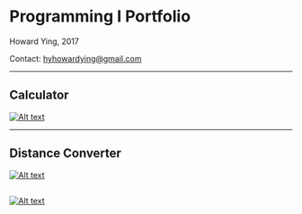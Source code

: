 # Programming I Portfolio
Howard Ying, 2017 

Contact: hyhowardying@gmail.com

---
## Calculator
[![Alt text](https://howardying.github.io/Programming1Portfolio/Images/calculator.png "Calculator")](https://howardying.github.io/Programming1Portfolio/calculator)

---
## Distance Converter
[![Alt text](https://howardying.github.io/Programming1Portfolio/Images/distConvert.png "Distance Converter")](https://howardying.github.io/Programming1Portfolio/distanceConverter)

## 
[![Alt text](https://howardying.github.io/Programming1Portfolio/Images/ageCalc.png "Age Calculator")](https://howardying.github.io/Programming1Portfolio/ageCalc)
